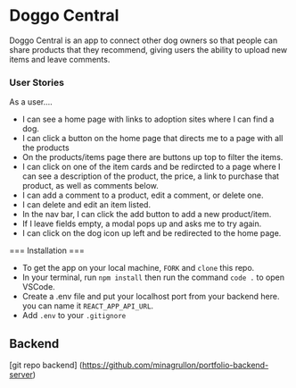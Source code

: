 # Doggo Central

Doggo Central is an app to connect other dog owners so that people can share products that they recommend, giving users the ability to upload new items and leave comments.

[deployed frontend]: (https://doggo-central.netlify.app/items)

### User Stories

As a user....

- I can see a home page with links to adoption sites where I can find a dog.
- I can click a button on the home page that directs me to a page with all the products
- On the products/items page there are buttons up top to filter the items.
- I can click on one of the item cards and be redircted to a page where I can see a description of the product, the price, a link to purchase that product, as well as comments below.
- I can add a comment to a product, edit a comment, or delete one.
- I can delete and edit an item listed.
- In the nav bar, I can click the add button to add a new product/item.
- If I leave fields empty, a modal pops up and asks me to try again.
- I can click on the dog icon up left and be redirected to the home page.

=== Installation ===

- To get the app on your local machine, `FORK` and `clone` this repo.
- In your terminal, run `npm install` then run the command `code .` to open VSCode.
- Create a .env file and put your localhost port from your backend here. you can name it `REACT_APP_API_URL`.
- Add `.env` to your `.gitignore`

## Backend

[git repo backend] (https://github.com/minagrullon/portfolio-backend-server)
